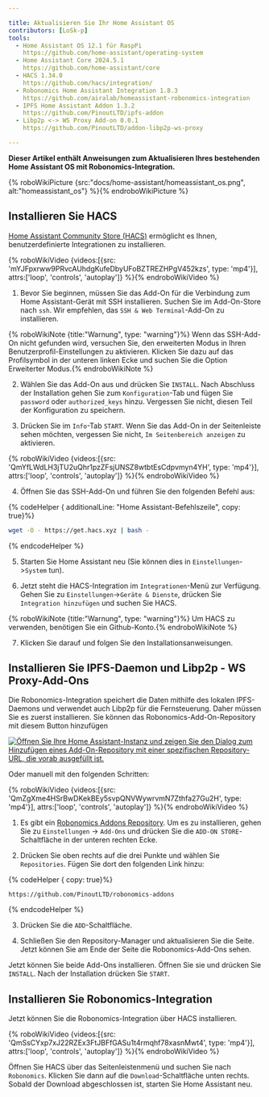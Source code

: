 ```yaml
---

title: Aktualisieren Sie Ihr Home Assistant OS
contributors: [LoSk-p]
tools:
  - Home Assistant OS 12.1 für RaspPi
    https://github.com/home-assistant/operating-system
  - Home Assistant Core 2024.5.1
    https://github.com/home-assistant/core
  - HACS 1.34.0
    https://github.com/hacs/integration/
  - Robonomics Home Assistant Integration 1.8.3
    https://github.com/airalab/homeassistant-robonomics-integration
  - IPFS Home Assistant Addon 1.3.2
    https://github.com/PinoutLTD/ipfs-addon
  - Libp2p <-> WS Proxy Add-on 0.0.1
    https://github.com/PinoutLTD/addon-libp2p-ws-proxy

---
```


**Dieser Artikel enthält Anweisungen zum Aktualisieren Ihres bestehenden Home Assistant OS mit Robonomics-Integration.**


{% roboWikiPicture {src:"docs/home-assistant/homeassistant_os.png", alt:"homeassistant_os"} %}{% endroboWikiPicture %}

## Installieren Sie HACS

[Home Assistant Community Store (HACS)](https://hacs.xyz/) ermöglicht es Ihnen, benutzerdefinierte Integrationen zu installieren.

{% roboWikiVideo {videos:[{src: 'mYJFpxrww9PRvcAUhdgKufeDbyUFoBZTREZHPgV452kzs', type: 'mp4'}], attrs:['loop', 'controls', 'autoplay']} %}{% endroboWikiVideo %}

1. Bevor Sie beginnen, müssen Sie das Add-On für die Verbindung zum Home Assistant-Gerät mit SSH installieren. Suchen Sie im Add-On-Store nach `ssh`. Wir empfehlen, das `SSH & Web Terminal`-Add-On zu installieren.

{% roboWikiNote {title:"Warnung", type: "warning"}%} Wenn das SSH-Add-On nicht gefunden wird, versuchen Sie, den erweiterten Modus in Ihren Benutzerprofil-Einstellungen zu aktivieren. Klicken Sie dazu auf das Profilsymbol in der unteren linken Ecke und suchen Sie die Option Erweiterter Modus.{% endroboWikiNote %}

2. Wählen Sie das Add-On aus und drücken Sie `INSTALL`. Nach Abschluss der Installation gehen Sie zum `Konfiguration`-Tab und fügen Sie `password` oder `authorized_keys` hinzu. Vergessen Sie nicht, diesen Teil der Konfiguration zu speichern.

3. Drücken Sie im `Info`-Tab `START`. Wenn Sie das Add-On in der Seitenleiste sehen möchten, vergessen Sie nicht, `Im Seitenbereich anzeigen` zu aktivieren.

{% roboWikiVideo {videos:[{src: 'QmYfLWdLH3jTU2uQhr1pzZFsjUNSZ8wtbtEsCdpvmyn4YH', type: 'mp4'}], attrs:['loop', 'controls', 'autoplay']} %}{% endroboWikiVideo %}

4. Öffnen Sie das SSH-Add-On und führen Sie den folgenden Befehl aus:

{% codeHelper { additionalLine: "Home Assistant-Befehlszeile", copy: true}%}

```bash
wget -O - https://get.hacs.xyz | bash -
```

{% endcodeHelper %}

5. Starten Sie Home Assistant neu (Sie können dies in `Einstellungen`->`System` tun).

6. Jetzt steht die HACS-Integration im `Integrationen`-Menü zur Verfügung. Gehen Sie zu `Einstellungen`->`Geräte & Dienste`, drücken Sie `Integration hinzufügen` und suchen Sie HACS.

{% roboWikiNote {title:"Warnung", type: "warning"}%} Um HACS zu verwenden, benötigen Sie ein Github-Konto.{% endroboWikiNote %}

7. Klicken Sie darauf und folgen Sie den Installationsanweisungen.

## Installieren Sie IPFS-Daemon und Libp2p - WS Proxy-Add-Ons

Die Robonomics-Integration speichert die Daten mithilfe des lokalen IPFS-Daemons und verwendet auch Libp2p für die Fernsteuerung. Daher müssen Sie es zuerst installieren. Sie können das Robonomics-Add-On-Repository mit diesem Button hinzufügen

[![Öffnen Sie Ihre Home Assistant-Instanz und zeigen Sie den Dialog zum Hinzufügen eines Add-On-Repository mit einer spezifischen Repository-URL, die vorab ausgefüllt ist.](https://my.home-assistant.io/badges/supervisor_add_addon_repository.svg)](https://my.home-assistant.io/redirect/supervisor_add_addon_repository/?repository_url=https%3A%2F%2Fgithub.com%2FPinoutLTD%2Frobonomics-addons)

Oder manuell mit den folgenden Schritten:

{% roboWikiVideo {videos:[{src: 'QmZgXme4HSrBwDKekBEy5svpQNVWywrvmN7Zthfa27Gu2H', type: 'mp4'}], attrs:['loop', 'controls', 'autoplay']} %}{% endroboWikiVideo %}

1. Es gibt ein [Robonomics Addons Repository](https://github.com/PinoutLTD/robonomics-addons). Um es zu installieren, gehen Sie zu `Einstellungen` -> `Add-Ons` und drücken Sie die `ADD-ON STORE`-Schaltfläche in der unteren rechten Ecke.

2. Drücken Sie oben rechts auf die drei Punkte und wählen Sie `Repositories`. Fügen Sie dort den folgenden Link hinzu:

{% codeHelper { copy: true}%}

```
https://github.com/PinoutLTD/robonomics-addons
```

{% endcodeHelper %}

3. Drücken Sie die `ADD`-Schaltfläche.

4. Schließen Sie den Repository-Manager und aktualisieren Sie die Seite. Jetzt können Sie am Ende der Seite die Robonomics-Add-Ons sehen.

Jetzt können Sie beide Add-Ons installieren. Öffnen Sie sie und drücken Sie `INSTALL`. Nach der Installation drücken Sie `START`.

## Installieren Sie Robonomics-Integration

Jetzt können Sie die Robonomics-Integration über HACS installieren.

{% roboWikiVideo {videos:[{src: 'QmSsCYxp7xJ22RZEx3FtJBFfGASu1t4rmqhf78xasnMwt4', type: 'mp4'}], attrs:['loop', 'controls', 'autoplay']} %}{% endroboWikiVideo %}

Öffnen Sie HACS über das Seitenleistenmenü und suchen Sie nach `Robonomics`. Klicken Sie dann auf die `Download`-Schaltfläche unten rechts. Sobald der Download abgeschlossen ist, starten Sie Home Assistant neu.